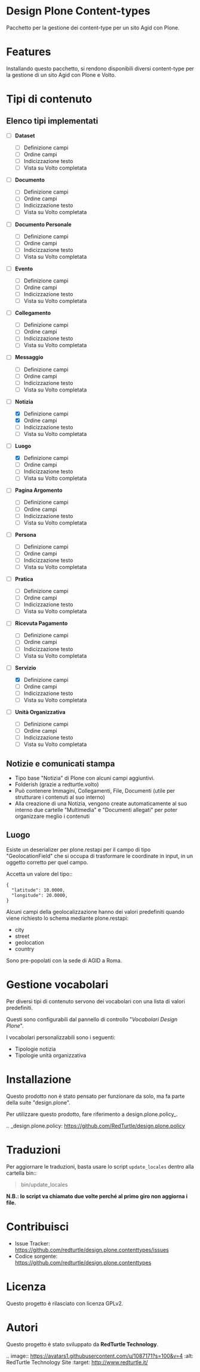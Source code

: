 # Design Plone Content-types

Pacchetto per la gestione dei content-type per un sito Agid con Plone.

# Features

Installando questo pacchetto, si rendono disponibili diversi content-type per la
gestione di un sito Agid con Plone e Volto.

# Tipi di contenuto

## Elenco tipi implementati

- [ ] **Dataset**

  - [ ] Definizione campi
  - [ ] Ordine campi
  - [ ] Indicizzazione testo
  - [ ] Vista su Volto completata

- [ ] **Documento**

  - [ ] Definizione campi
  - [ ] Ordine campi
  - [ ] Indicizzazione testo
  - [ ] Vista su Volto completata

- [ ] **Documento Personale**

  - [ ] Definizione campi
  - [ ] Ordine campi
  - [ ] Indicizzazione testo
  - [ ] Vista su Volto completata

- [ ] **Evento**

  - [ ] Definizione campi
  - [ ] Ordine campi
  - [ ] Indicizzazione testo
  - [ ] Vista su Volto completata

- [ ] **Collegamento**

  - [ ] Definizione campi
  - [ ] Ordine campi
  - [ ] Indicizzazione testo
  - [ ] Vista su Volto completata

- [ ] **Messaggio**

  - [ ] Definizione campi
  - [ ] Ordine campi
  - [ ] Indicizzazione testo
  - [ ] Vista su Volto completata

- [ ] **Notizia**

  - [x] Definizione campi
  - [x] Ordine campi
  - [ ] Indicizzazione testo
  - [ ] Vista su Volto completata

- [ ] **Luogo**

  - [x] Definizione campi
  - [ ] Ordine campi
  - [ ] Indicizzazione testo
  - [ ] Vista su Volto completata

- [ ] **Pagina Argomento**

  - [ ] Definizione campi
  - [ ] Ordine campi
  - [ ] Indicizzazione testo
  - [ ] Vista su Volto completata

- [ ] **Persona**

  - [ ] Definizione campi
  - [ ] Ordine campi
  - [ ] Indicizzazione testo
  - [ ] Vista su Volto completata

- [ ] **Pratica**

  - [ ] Definizione campi
  - [ ] Ordine campi
  - [ ] Indicizzazione testo
  - [ ] Vista su Volto completata

- [ ] **Ricevuta Pagamento**

  - [ ] Definizione campi
  - [ ] Ordine campi
  - [ ] Indicizzazione testo
  - [ ] Vista su Volto completata

- [ ] **Servizio**

  - [x] Definizione campi
  - [ ] Ordine campi
  - [ ] Indicizzazione testo
  - [ ] Vista su Volto completata

- [ ] **Unità Organizzativa**

  - [ ] Definizione campi
  - [ ] Ordine campi
  - [ ] Indicizzazione testo
  - [ ] Vista su Volto completata

## Notizie e comunicati stampa

- Tipo base "Notizia" di Plone con alcuni campi aggiuntivi.
- Folderish (grazie a redturtle.volto)
- Può contenere Immagini, Collegamenti, File, Documenti (utile per strutturare i contenuti al suo interno)
- Alla creazione di una Notizia, vengono create automaticamente al suo interno due cartelle
  "Multimedia" e "Documenti allegati" per poter organizzare meglio i contenuti

## Luogo

Esiste un deserializer per plone.restapi per il campo di tipo "GeolocationField" che si occupa di trasformare
le coordinate in input, in un oggetto corretto per quel campo.

Accetta un valore del tipo::

    {
      "latitude": 10.0000,
      "longitude": 20.0000,
    }

Alcuni campi della geolocalizzazione hanno dei valori predefiniti quando viene richiesto lo schema mediante plone.restapi:

- city
- street
- geolocation
- country

Sono pre-popolati con la sede di AGID a Roma.

# Gestione vocabolari

Per diversi tipi di contenuto servono dei vocabolari con una lista di valori predefiniti.

Questi sono configurabili dal pannello di controllo "_Vocabolari Design Plone_".

I vocabolari personalizzabili sono i seguenti:

- Tipologie notizia
- Tipologie unità organizzativa

# Installazione

Questo prodotto non è stato pensato per funzionare da solo, ma fa parte della suite "design.plone".

Per utilizzare questo prodotto, fare riferimento a design.plone.policy\_.

.. \_design.plone.policy: https://github.com/RedTurtle/design.plone.policy

# Traduzioni

Per aggiornare le traduzioni, basta usare lo script `update_locales` dentro alla cartella bin::

> bin/update_locales

**N.B.: lo script va chiamato due volte perché al primo giro non aggiorna i file.**

# Contribuisci

- Issue Tracker: https://github.com/redturtle/design.plone.contenttypes/issues
- Codice sorgente: https://github.com/redturtle/design.plone.contenttypes

# Licenza

Questo progetto è rilasciato con licenza GPLv2.

# Autori

Questo progetto è stato sviluppato da **RedTurtle Technology**.

.. image:: https://avatars1.githubusercontent.com/u/1087171?s=100&v=4
:alt: RedTurtle Technology Site
:target: http://www.redturtle.it/
